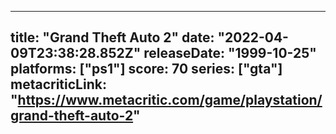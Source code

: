 
---
title: "Grand Theft Auto 2"
date: "2022-04-09T23:38:28.852Z"
releaseDate: "1999-10-25"
platforms: ["ps1"]
score: 70
series: ["gta"]
metacriticLink: "https://www.metacritic.com/game/playstation/grand-theft-auto-2"
---
